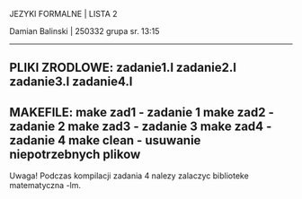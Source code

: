JEZYKI FORMALNE | LISTA 2

Damian Balinski | 250332
grupa sr. 13:15

------------------------------
PLIKI ZRODLOWE:
zadanie1.l
zadanie2.l
zadanie3.l
zadanie4.l
------------------------------
MAKEFILE:
make zad1 - zadanie 1
make zad2 - zadanie 2
make zad3 - zadanie 3
make zad4 - zadanie 4
make clean - usuwanie niepotrzebnych plikow
------------------------------
Uwaga! Podczas kompilacji zadania 4 nalezy 
zalaczyc biblioteke matematyczna -lm.